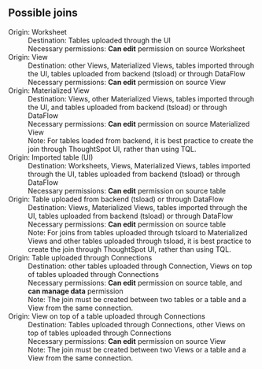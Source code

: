 <h2>Possible joins</h2>
<dl>
<dlentry id="join-worksheet">
    <dt>Origin: Worksheet</dt>
    <dd>Destination: Tables uploaded through the UI</dd>
    <dd>Necessary permissions: <strong>Can edit</strong> permission on source Worksheet</dd>
</dlentry>
<dlentry id="join-view">
    <dt>Origin: View</dt>
    <dd>Destination: other Views, Materialized Views, tables imported through the UI, tables uploaded from backend (tsload) or through DataFlow</dd>
    <dd>Necessary permissions: <strong>Can edit</strong> permission on source View</dd>
</dlentry>
<dlentry id="join-materialized-view">
    <dt>Origin: Materialized View</dt>
    <dd>Destination: Views, other Materialized Views, tables imported through the UI, and tables uploaded from backend (tsload) or through DataFlow</dd>
    <dd>Necessary permissions: <strong>Can edit</strong> permission on source Materialized View</dd>
    <dd>Note: For tables loaded from backend, it is best practice to create the join through ThoughtSpot UI, rather than using TQL.</dd>
</dlentry>
<dlentry id="join-imported-table">
    <dt>Origin: Imported table (UI)</dt>
    <dd>Destination: Worksheets, Views, Materialized Views, tables imported through the UI, tables uploaded from backend (tsload) or through DataFlow</dd>
    <dd>Necessary permissions: <strong>Can edit</strong> permission on source table</dd>
</dlentry>
<dlentry id="join-tsload-table">
    <dt>Origin: Table uploaded from backend (tsload) or through DataFlow</dt>
    <dd>Destination: Views, Materialized Views, tables imported through the UI, tables uploaded from backend (tsload) or through DataFlow</dd>
    <dd>Necessary permissions: <strong>Can edit</strong> permission on source table</dd>
    <dd>Note: For joins from tables uploaded through tsloard to Materialized Views and other tables uploaded through tsload, it is best practice to create the join through ThoughtSpot UI, rather than using TQL.</dd>
</dlentry>
<dlentry id="join-table-embrace">
      <dt>Origin: Table uploaded through Connections</dt>
      <dd>Destination: other tables uploaded through Connection, Views on top of tables uploaded through Connections</dd>
      <dd>Necessary permissions: <strong>Can edit</strong> permission on source table, and <strong>can manage data</strong> permission</dd>
      <dd>Note: The join must be created between two tables or a table and a View from the same connection.</dd>
</dlentry>
<dlentry id="join-view-embrace">
      <dt>Origin: View on top of a table uploaded through Connections</dt>
      <dd>Destination: Tables uploaded through Connections, other Views on top of tables uploaded through Connections</dd>
      <dd>Necessary permissions: <strong>Can edit</strong> permission on source View</dd>
      <dd>Note: The join must be created between two Views or a table and a View from the same connection.</dd>
</dlentry>
</dl>
